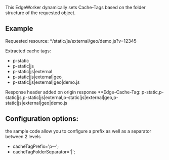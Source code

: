 This EdgeWorker dynamically sets Cache-Tags based on the folder structure of the requested object.


## Example

Requested resource:
*/static/js/external/geo/demo.js?v=12345

Extracted cache tags:
* p-static
* p-static|js
* p-static|js|external
* p-static|js|external|geo
* p-static|js|external|geo|demo.js

Response header added on origin response
**Edge-Cache-Tag: p-static,p-static|js,p-static|js|external,p-static|js|external|geo,p-static|js|external|geo|demo.js

## Configuration options:

the sample code allow you to configure a prefix as well as a separator between 2 levels
* cacheTagPrefix='p--';
* cacheTagFolderSeparator='|';
